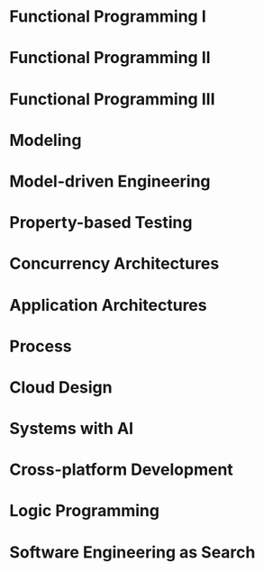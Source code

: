 # Functional Programming I

# Functional Programming II

# Functional Programming III

# Modeling

# Model-driven Engineering

# Property-based Testing

# Concurrency Architectures

# Application Architectures

# Process

# Cloud Design

# Systems with AI

# Cross-platform Development

# Logic Programming

# Software Engineering as Search
